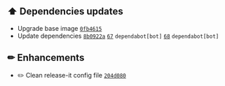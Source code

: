 ## ⬆️ Dependencies updates

- Upgrade base image [`0fb4615`](https://github.com/Sebclem/hassio-nextcloud-backup/commit/0fb46156b83c2b916dc7d08f5e0e3d6da13eeb60) 
- Update dependencies [`8b0922a`](https://github.com/Sebclem/hassio-nextcloud-backup/commit/8b0922a4155954e8d7fd5605c1c5cdcf0a97c03f)  [`67`](https://github.com/Sebclem/hassio-nextcloud-backup/pull/67) `dependabot[bot]` [`68`](https://github.com/Sebclem/hassio-nextcloud-backup/pull/68) `dependabot[bot]`

## ✏ Enhancements

- :pencil2: Clean release-it config file [`204d080`](https://github.com/Sebclem/hassio-nextcloud-backup/commit/204d0807d9346a20423982d02eb4e68b67a92a6a) 


